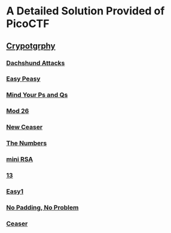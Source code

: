 # A Detailed Solution Provided of PicoCTF

## [Crypotgrphy](#crytography)

### <a href="https://github.com/devarifkhan/PicoCTF-SOL/blob/main/Cryptography/Dachshund%20Attacks.md">Dachshund Attacks</a>
### <a href="https://github.com/devarifkhan/PicoCTF-SOL/blob/main/Cryptography/Easy%20Peasy.md">Easy Peasy</a>
### <a href="https://github.com/devarifkhan/PicoCTF-SOL/blob/main/Cryptography/Mind%20Your%20Ps%20and%20Qs.md">Mind Your Ps and Qs</a>
### <a href="https://github.com/devarifkhan/PicoCTF-SOL/blob/main/Cryptography/Mod26.md">Mod 26</a>
### <a href="https://github.com/devarifkhan/PicoCTF-SOL/blob/main/Cryptography/New%20ceaser.md">New Ceaser</a>
### <a href="https://github.com/devarifkhan/PicoCTF-SOL/blob/main/Cryptography/The%20Numbers.md">The Numbers</a>
### <a href="https://github.com/devarifkhan/PicoCTF-SOL/blob/main/Cryptography/mini%20RSA.md">mini RSA</a>
### <a href="https://github.com/devarifkhan/PicoCTF-SOL/blob/main/Cryptography/13.md">13</a>
### <a href="https://github.com/devarifkhan/PicoCTF-SOL/blob/main/Cryptography/Easy1.md">Easy1</a>
### <a href="https://github.com/devarifkhan/PicoCTF-SOL/blob/main/Cryptography/No%20Padding%2C%20No%20Padding.md">No Padding, No Problem</a>
### <a href="https://github.com/devarifkhan/PicoCTF-SOL/blob/main/Cryptography/ceaser.md">Ceaser</a>


